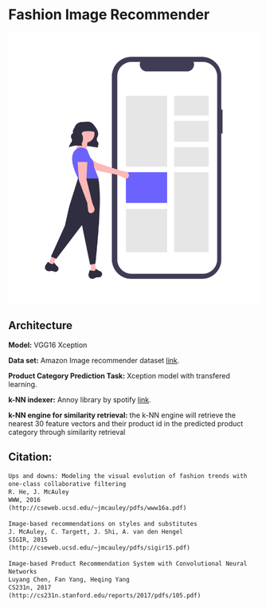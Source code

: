 # Fashion Image Recommender

![poster](./image_recommendation.png)

## Architecture



**Model:**  VGG16 Xception 

**Data set:** Amazon Image recommender dataset [link](https://cseweb.ucsd.edu/~jmcauley/datasets.html).

**Product Category Prediction Task:** Xception model with transfered learning.

**k-NN indexer:** Annoy library  by spotify [link](https://github.com/spotify/annoy).

**k-NN engine for similarity retrieval:**  the k-NN engine will retrieve the nearest 30 feature vectors and their product id in the predicted product category through similarity retrieval


## Citation:
```
Ups and downs: Modeling the visual evolution of fashion trends with one-class collaborative filtering
R. He, J. McAuley
WWW, 2016
(http://cseweb.ucsd.edu/~jmcauley/pdfs/www16a.pdf)

Image-based recommendations on styles and substitutes
J. McAuley, C. Targett, J. Shi, A. van den Hengel
SIGIR, 2015
(http://cseweb.ucsd.edu/~jmcauley/pdfs/sigir15.pdf)

Image-based Product Recommendation System with Convolutional Neural Networks
Luyang Chen, Fan Yang, Heqing Yang
CS231n, 2017
(http://cs231n.stanford.edu/reports/2017/pdfs/105.pdf)
```